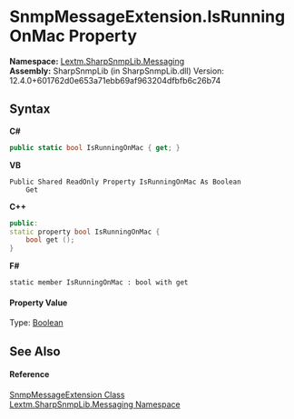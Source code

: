 # SnmpMessageExtension.IsRunningOnMac Property 
 

**Namespace:**&nbsp;<a href="N_Lextm_SharpSnmpLib_Messaging">Lextm.SharpSnmpLib.Messaging</a><br />**Assembly:**&nbsp;SharpSnmpLib (in SharpSnmpLib.dll) Version: 12.4.0+601762d0e653a71ebb69af963204dfbfb6c26b74

## Syntax

**C#**<br />
``` C#
public static bool IsRunningOnMac { get; }
```

**VB**<br />
``` VB
Public Shared ReadOnly Property IsRunningOnMac As Boolean
	Get
```

**C++**<br />
``` C++
public:
static property bool IsRunningOnMac {
	bool get ();
}
```

**F#**<br />
``` F#
static member IsRunningOnMac : bool with get

```


#### Property Value
Type: <a href="https://docs.microsoft.com/dotnet/api/system.boolean" target="_blank" rel="noopener noreferrer">Boolean</a>

## See Also


#### Reference
<a href="T_Lextm_SharpSnmpLib_Messaging_SnmpMessageExtension">SnmpMessageExtension Class</a><br /><a href="N_Lextm_SharpSnmpLib_Messaging">Lextm.SharpSnmpLib.Messaging Namespace</a><br />